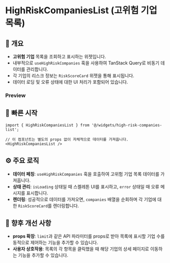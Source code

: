 # HighRiskCompaniesList (고위험 기업 목록)

## 📖 개요
- **고위험 기업** 목록을 조회하고 표시하는 위젯입니다.
- 내부적으로 `useHighRiskCompanies` 훅을 사용하여 TanStack Query로 비동기 데이터를 관리합니다.
- 각 기업의 리스크 정보는 `RiskScoreCard` 위젯을 통해 표시됩니다.
- 데이터 로딩 및 오류 상태에 대한 UI 처리가 포함되어 있습니다.

### Preview
<!-- 실제 스크린샷은 docs/screenshot.png 등에 추가 후 아래 경로로 삽입하세요. -->
<!-- ![Widget Screenshot](./docs/screenshot.png) -->

## 🚀 빠른 시작

```tsx
import { HighRiskCompaniesList } from '@/widgets/high-risk-companies-list';

// 이 컴포넌트는 별도의 props 없이 자체적으로 데이터를 가져옵니다.
<HighRiskCompaniesList />
```

## ⚙️ 주요 로직

- **데이터 페칭**: `useHighRiskCompanies` 훅을 호출하여 고위험 기업 목록 데이터를 가져옵니다.
- **상태 관리**: `isLoading` 상태일 때 스켈레톤 UI를 표시하고, `error` 상태일 때 오류 메시지를 표시합니다.
- **렌더링**: 성공적으로 데이터를 가져오면, `companies` 배열을 순회하며 각 기업에 대한 `RiskScoreCard`를 렌더링합니다.

## 🔮 향후 개선 사항
- **props 확장**: `limit`과 같은 API 파라미터를 props로 받아 목록에 표시할 기업 수를 동적으로 제어하는 기능을 추가할 수 있습니다.
- **사용자 상호작용**: 목록의 각 항목을 클릭했을 때 해당 기업의 상세 페이지로 이동하는 기능을 추가할 수 있습니다. 
